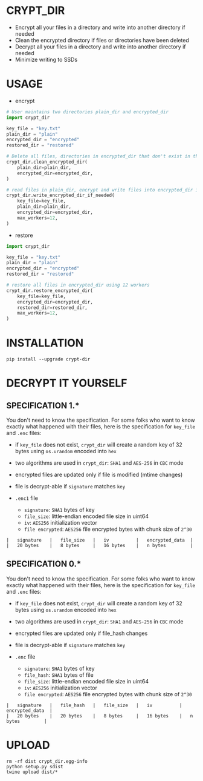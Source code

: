 # CRYPT_DIR

- Encrypt all your files in a directory and write into another directory if needed
- Clean the encrypted directory if files or directories have been deleted
- Decrypt all your files in a directory and write into another directory if needed
- Minimize writing to SSDs

# USAGE

- encrypt

```python
# User maintains two directories plain_dir and encrypted_dir
import crypt_dir

key_file = "key.txt"
plain_dir = "plain"
encrypted_dir = "encrypted"
restored_dir = "restored"

# Delete all files, directories in encrypted_dir that don't exist in the plain_dir
crypt_dir.clean_encrypted_dir(
    plain_dir=plain_dir,
    encrypted_dir=encrypted_dir,
)

# read files in plain_dir, encrypt and write files into encrypted_dir if needed using 12 workers
crypt_dir.write_encrypted_dir_if_needed(
    key_file=key_file,
    plain_dir=plain_dir,
    encrypted_dir=encrypted_dir,
    max_workers=12,
)
```

- restore

```python
import crypt_dir

key_file = "key.txt"
plain_dir = "plain"
encrypted_dir = "encrypted"
restored_dir = "restored"

# restore all files in encrypted_dir using 12 workers
crypt_dir.restore_encrypted_dir(
    key_file=key_file,
    encrypted_dir=encrypted_dir,
    restored_dir=restored_dir,
    max_workers=12,
)
```

# INSTALLATION

```shell
pip install --upgrade crypt-dir
```


# DECRYPT IT YOURSELF

## SPECIFICATION 1.*

You don't need to know the specification. For some folks who want to know exactly what happened with their files, here is the specification for `key_file` and `.enc` files:

- if `key_file` does not exist, `crypt_dir` will create a random key of 32 bytes using `os.urandom` encoded into `hex`

- two algorithms are used in `crypt_dir`: `SHA1` and `AES-256` in `CBC` mode

- encrypted files are updated only if file is modified (mtime changes)

- file is decrypt-able if `signature` matches `key`

- `.enc1` file

  - `signature`: `SHA1` bytes of key
  - `file_size`: little-endian encoded file size in uint64
  - `iv`: `AES256` initialization vector
  - `file encrypted`: `AES256` file encrypted bytes with chunk size of `2^30`

```
|   signature   |   file_size   |   iv          |   encrypted_data  |
|   20 bytes    |   8 bytes     |   16 bytes    |   n bytes         |
```

## SPECIFICATION 0.*

You don't need to know the specification. For some folks who want to know exactly what happened with their files, here is the specification for `key_file` and `.enc` files:

- if `key_file` does not exist, `crypt_dir` will create a random key of 32 bytes using `os.urandom` encoded into `hex`

- two algorithms are used in `crypt_dir`: `SHA1` and `AES-256` in `CBC` mode

- encrypted files are updated only if file_hash changes

- file is decrypt-able if `signature` matches `key`

- `.enc` file

    - `signature`: `SHA1` bytes of key
    - `file_hash`: `SHA1` bytes of file
    - `file_size`: little-endian encoded file size in uint64
    - `iv`: `AES256` initialization vector
    - `file encrypted`: `AES256` file encrypted bytes with chunk size of `2^30`

```
|   signature   |   file_hash   |   file_size   |   iv          |   encrypted_data  |
|   20 bytes    |   20 bytes    |   8 bytes     |   16 bytes    |   n bytes         |
```

# UPLOAD

```shell
rm -rf dist crypt_dir.egg-info
python setup.py sdist
twine upload dist/*
```

